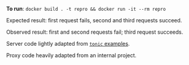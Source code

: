 **To run**: `docker build . -t repro && docker run -it --rm repro`

Expected result: first request fails, second and third requests succeed.

Observed result: first and second requests fail; third request succeeds.

Server code lightly adapted from [`tonic` examples](https://github.com/hyperium/tonic/blob/c7fd9d4586d7e645ff88be3a76769a435385516c/examples/src/helloworld/server.rs).

Proxy code heavily adapted from an internal project.
